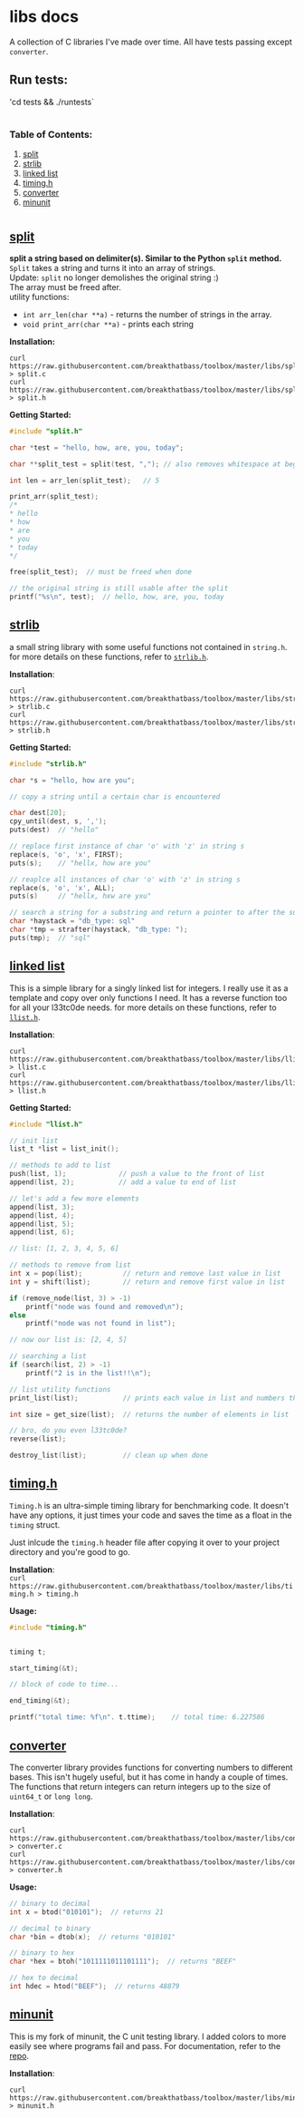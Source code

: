 # libs docs
A collection of C libraries I've made over time. All have tests passing except `converter`.

## Run tests:   
'cd tests && ./runtests`
#
### Table of Contents:
1. [split](https://github.com/breakthatbass/toolbox/tree/master/libs#split)
2. [strlib](https://github.com/breakthatbass/toolbox/tree/master/libs#strlib)
3. [linked list](https://github.com/breakthatbass/toolbox/tree/master/libs#linked-list)
4. [timing.h](https://github.com/breakthatbass/toolbox/tree/master/libs#timingh)
5. [converter](https://github.com/breakthatbass/toolbox/tree/master/libs#converter)
6. [minunit](https://github.com/breakthatbass/toolbox/tree/master/libs#minunit)
#
## [split](https://github.com/breakthatbass/toolbox/blob/master/libs/split.c)
**split a string based on delimiter(s). Similar to the Python `split` method.**  
`Split` takes a string and turns it into an array of strings.  
Update: `split` no longer demolishes the original string :)  
The array must be freed after.  
utility functions:
- `int arr_len(char **a)` - returns the number of strings in the array.
- `void print_arr(char **a)` - prints each string

**Installation:**  
```
curl https://raw.githubusercontent.com/breakthatbass/toolbox/master/libs/split.c > split.c  
curl https://raw.githubusercontent.com/breakthatbass/toolbox/master/libs/split.h > split.h
```
**Getting Started:**
```C
#include "split.h"

char *test = "hello, how, are, you, today";

char **split_test = split(test, ","); // also removes whitespace at beginning and end of each str

int len = arr_len(split_test);   // 5

print_arr(split_test);
/*
* hello
* how
* are
* you
* today
*/

free(split_test);  // must be freed when done

// the original string is still usable after the split
printf("%s\n", test);  // hello, how, are, you, today
```

## [strlib](https://github.com/breakthatbass/toolbox/blob/master/libs/strlib.c)
a small string library with some useful functions not contained in `string.h`.  
for more details on these functions, refer to [`strlib.h`](https://github.com/breakthatbass/toolbox/blob/master/libs/strlib.h). 

**Installation**:
```
curl https://raw.githubusercontent.com/breakthatbass/toolbox/master/libs/strlib.c > strlib.c
curl https://raw.githubusercontent.com/breakthatbass/toolbox/master/libs/strlib.h > strlib.h
```
**Getting Started:**
```C
#include "strlib.h"

char *s = "hello, how are you";

// copy a string until a certain char is encountered

char dest[20];
cpy_until(dest, s, ',');
puts(dest)  // "hello"

// replace first instance of char 'o' with 'z' in string s
replace(s, 'o', 'x', FIRST);
puts(s);    // "hellx, how are you"

// reaplce all instances of char 'o' with 'z' in string s
replace(s, 'o', 'x', ALL);
puts(s)     // "hellx, hxw are yxu"

// search a string for a substring and return a pointer to after the substring
char *haystack = "db_type: sql"
char *tmp = strafter(haystack, "db_type: ");
puts(tmp);  // "sql"

```

## [linked list](https://github.com/breakthatbass/toolbox/blob/master/libs/llist.c)
This is a simple library for a singly linked list for integers. I really use it as a template and copy over only functions I need. It has a reverse function too for all your l33tc0de needs. for more details on these functions, refer to [`llist.h`](https://github.com/breakthatbass/toolbox/blob/master/libs/llist.h).

**Installation**:
```
curl https://raw.githubusercontent.com/breakthatbass/toolbox/master/libs/llist.c > llist.c
curl https://raw.githubusercontent.com/breakthatbass/toolbox/master/libs/llist.h > llist.h
```
**Getting Started:**
```C
#include "llist.h"

// init list
list_t *list = list_init();

// methods to add to list
push(list, 1);             // push a value to the front of list
append(list, 2);           // add a value to end of list

// let's add a few more elements
append(list, 3);
append(list, 4);
append(list, 5);
append(list, 6);

// list: [1, 2, 3, 4, 5, 6]

// methods to remove from list
int x = pop(list);          // return and remove last value in list
int y = shift(list);        // return and remove first value in list

if (remove_node(list, 3) > -1)
    printf("node was found and removed\n");
else
    printf("node was not found in list");

// now our list is: [2, 4, 5]

// searching a list
if (search(list, 2) > -1)
    printf("2 is in the list!!\n");

// list utility functions
print_list(list);           // prints each value in list and numbers them

int size = get_size(list);  // returns the number of elements in list

// bro, do you even l33tc0de?
reverse(list);

destroy_list(list);         // clean up when done

```

## [timing.h](https://github.com/breakthatbass/toolbox/blob/master/libs/timing.h)
`Timing.h` is an ultra-simple timing library for benchmarking code. It doesn't have any options, it just times your code and saves the time as a float in the `timing` struct.  

Just inlcude the `timing.h` header file after copying it over to your project directory and you're good to go. 

**Installation**:  
`curl https://raw.githubusercontent.com/breakthatbass/toolbox/master/libs/timing.h > timing.h`  

**Usage:**
```C
#include "timing.h"


timing t;

start_timing(&t);

// block of code to time...

end_timing(&t);

printf("total time: %f\n". t.ttime);    // total time: 6.227586

```

## [converter](https://github.com/breakthatbass/toolbox/blob/master/libs/converter.c)
The converter library provides functions for converting numbers to different bases. This isn't hugely useful, but it has come in handy a couple of times. The functions that return integers can return integers up to the size of `uint64_t` or `long long`.  

**Installation**:
```
curl https://raw.githubusercontent.com/breakthatbass/toolbox/master/libs/converter.c > converter.c
curl https://raw.githubusercontent.com/breakthatbass/toolbox/master/libs/converter.h > converter.h
```
**Usage:**
```C
// binary to decimal
int x = btod("010101");  // returns 21

// decimal to binary
char *bin = dtob(x);  // returns "010101"

// binary to hex
char *hex = btoh("1011111011101111");  // returns "BEEF"

// hex to decimal
int hdec = htod("BEEF");  // returns 48879
```

## [minunit](https://github.com/breakthatbass/toolbox/blob/master/libs/minunit.h)
This is my fork of minunit, the C unit testing library. I added colors to more easily see where programs fail and pass. For documentation, refer to the [repo](https://github.com/breakthatbass/minunit).  

**Installation**:
```
curl https://raw.githubusercontent.com/breakthatbass/toolbox/master/libs/minunit.h > minunit.h
```
